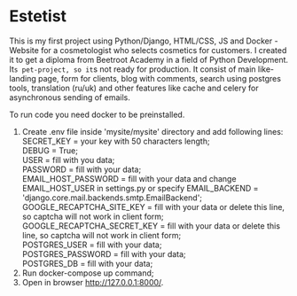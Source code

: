 # Estetist
This is my first project using Python/Django, HTML/CSS, JS and Docker - Website for a cosmetologist who selects cosmetics for customers. I created it to get a diploma from Beetroot Academy in a field of Python Development. It`s pet-project, so it`s not ready for production. It consist of main like-landing page, form for clients, 
blog with comments, search using postgres tools, translation (ru/uk) and other features like cache and celery for asynchronous sending of emails.

To run code you need docker to be preinstalled.
1. Create .env file inside 'mysite/mysite' directory and add following lines:
  SECRET_KEY = your key with 50 characters length;<br>
  DEBUG = True;<br>
  USER = fill with you data;<br>
  PASSWORD = fill with your data;<br>
  EMAIL_HOST_PASSWORD = fill with your data and change EMAIL_HOST_USER in settings.py or specify EMAIL_BACKEND = 'django.core.mail.backends.smtp.EmailBackend';<br>
  GOOGLE_RECAPTCHA_SITE_KEY = fill with your data or delete this line, so captcha will not work in client form;<br>
  GOOGLE_RECAPTCHA_SECRET_KEY = fill with your data or delete this line, so captcha will not work in client form;<br>
  POSTGRES_USER = fill with your data;<br>
  POSTGRES_PASSWORD = fill with your data;<br>
  POSTGRES_DB = fill with your data;<br>
2. Run docker-compose up command;
3. Open in browser http://127.0.0.1:8000/.
